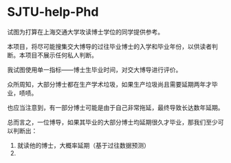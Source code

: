 # SJTU-help-Phd
试图为打算在上海交通大学攻读博士学位的同学提供参考。

本项目，将尽可能搜集交大博导的过往毕业博士的入学和毕业年份，以供读者判断。本项目不展示任何私人判断。

我试图使用单一指标——博士生毕业时间，对交大博导进行评价。

众所周知，大部分博士都在生产学术垃圾，如果生产垃圾尚且需要延期两年才毕业，啧啧。

也应当注意到，有一部分博士可能是由于自己非常拖延，最终导致长达数年延期。

总而言之，一位博导，如果其毕业的大部分博士均延期很久才毕业，那我们至少可以判断出：
  1. 就读他的博士，大概率延期（基于过往数据预测）
  2. 
